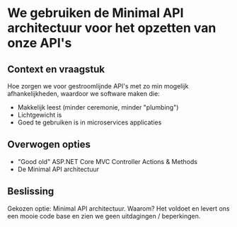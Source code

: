 # We gebruiken de Minimal API architectuur voor het opzetten van onze API's

## Context en vraagstuk

Hoe zorgen we voor gestroomlijnde API's met zo min mogelijk afhankelijkheden, waardoor we software maken die:
* Makkelijk leest (minder ceremonie, minder "plumbing")
* Lichtgewicht is
* Goed te gebruiken is in microservices applicaties

## Overwogen opties

* "Good old" ASP.NET Core MVC Controller Actions & Methods
* De Minimal API architectuur

## Beslissing

Gekozen optie: Minimal API architectuur. Waarom? Het voldoet en levert ons een mooie code base en zien we geen uitdagingen / beperkingen.

